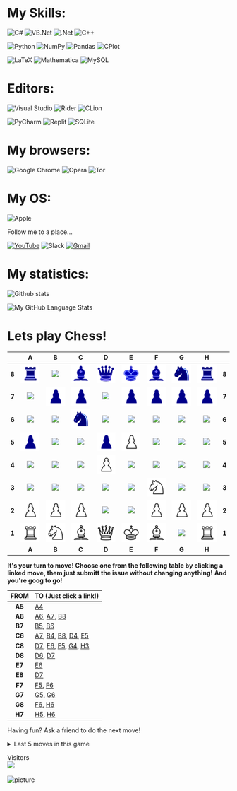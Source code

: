 # My Skills:

![C#](https://img.shields.io/badge/c%23-%23239120.svg?style=for-the-badge&logo=c-sharp&logoColor=white&color=890ab8&labelColor=purple)
![VB.Net](https://img.shields.io/badge/VISUALBASIC.NET-5C2D91?style=for-the-badge&logo=.net&logoColor=white&color=890ab8&labelColor=purple)
![.Net](https://img.shields.io/badge/.NET-5C2D91?style=for-the-badge&logo=.net&logoColor=white&color=890ab8&labelColor=purple)
![C++](https://img.shields.io/badge/c++-%2300599C.svg?style=for-the-badge&logo=c%2B%2B&logoColor=white&color=890ab8&labelColor=purple)

![Python](https://img.shields.io/badge/python-3670A0?style=for-the-badge&logo=python&logoColor=white&color=f2870d&labelColor=f55210)
![NumPy](https://img.shields.io/badge/numpy-%23013243.svg?style=for-the-badge&logo=numpy&logoColor=white&color=f2870d&labelColor=f55210)
![Pandas](https://img.shields.io/badge/pandas-%23150458.svg?style=for-the-badge&logo=pandas&logoColor=white&color=f2870d&labelColor=f55210)
![CPlot](https://img.shields.io/badge/CPlot-%233F4F75.svg?style=for-the-badge&logo=plotly&logoColor=white&color=f2870d&labelColor=f55210)

![LaTeX](https://img.shields.io/badge/latex-%23008080.svg?style=for-the-badge&logo=latex&logoColor=white&color=0ab076&labelColor=127c57)
![Mathematica](https://img.shields.io/badge/Mathematica-%23008080.svg?style=for-the-badge&logo=scipy&logoColor=white&color=0ab076&labelColor=127c57)
![MySQL](https://img.shields.io/badge/mysql-%2300f.svg?style=for-the-badge&logo=mysql&logoColor=white&color=0ab076&labelColor=127c57)

# Editors:

![Visual Studio](https://img.shields.io/badge/Visual%20Studio-5C2D91.svg?style=for-the-badge&logo=visual-studio&logoColor=white&color=890ab8&labelColor=purple)
![Rider](https://img.shields.io/badge/Rider-000000.svg?style=for-the-badge&logo=Rider&logoColor=white&color=890ab8&labelColor=purple)
![CLion](https://img.shields.io/badge/CLion-black?style=for-the-badge&logo=clion&logoColor=white&color=890ab8&labelColor=purple)

![PyCharm](https://img.shields.io/badge/pycharm-143?style=for-the-badge&logo=pycharm&logoColor=white&color=f2870d&labelColor=f55210)
![Replit](https://img.shields.io/badge/Repl.it-DD1200?style=for-the-badge&logo=Replit&logoColor=white&color=f2870d&labelColor=f55210)
![SQLite](https://img.shields.io/badge/sqlite-%2307405e.svg?style=for-the-badge&logo=sqlite&logoColor=white&color=f2870d&labelColor=f55210)

<!--
[![Generic badge]()](https://shields.io/)
[![Generic badge]()](https://shields.io/)
[![Generic badge]()](https://shields.io/)
-->
# My browsers:

![Google Chrome](https://img.shields.io/badge/Google%20Chrome-4285F4?style=for-the-badge&logo=GoogleChrome&logoColor=white&color=4577da&labelColor=2e4f90)
![Opera](https://img.shields.io/badge/Opera-FF1B2D?style=for-the-badge&logo=Opera&logoColor=white&color=4577da&labelColor=2e4f90)
![Tor](https://img.shields.io/badge/Tor-7D4698?style=for-the-badge&logo=Tor-Browser&logoColor=white&color=4577da&labelColor=2e4f90)

# My OS:

![Apple](https://img.shields.io/badge/Apple-%23000000.svg?style=for-the-badge&logo=apple&logoColor=white&color=ff8cc8&labelColor=f6398e)




Follow me to a place...

[![YouTube](https://img.shields.io/badge/YouTube-%23FF0000.svg?style=for-the-badge&logo=YouTube&logoColor=white)](https://www.youtube.com/channel/UCu-5F8ZwJ_FVeHjPpNIudxA)
![Slack](https://img.shields.io/badge/Slack-4A154B?style=for-the-badge&logo=slack&logoColor=white)
[![Gmail](https://img.shields.io/badge/Gmail-D14836?style=for-the-badge&logo=gmail&logoColor=white)](mailto:ruslango.work@gmail.com)

# My statistics:

![Github stats](https://github-readme-stats.vercel.app/api?username=RusMermaid&theme=codeSTACKr&show_icons=true&count_private=true)

![My GitHub Language Stats](https://github-readme-stats.vercel.app/api/top-langs/?username=RusMermaid&langs_count=7&count_private=true&exclude_repo=Ural_CS&theme=codeSTACKr&hide=nix,dockerfile,html,glsl,c++,gdscript,javascript,css)
<!--&include_repo=Ural_CS
-->
# Lets play Chess!
<!-- BEGIN CHESS BOARD -->
|   | A | B | C | D | E | F | G | H |   |
|---|:-:|:-:|:-:|:-:|:-:|:-:|:-:|:-:|:-:|
| **8** | <img src="img/black/rook.png" width=50px> | <img src="img/blank.png" width=50px> | <img src="img/black/bishop.png" width=50px> | <img src="img/black/queen.png" width=50px> | <img src="img/black/king.png" width=50px> | <img src="img/black/bishop.png" width=50px> | <img src="img/black/knight.png" width=50px> | <img src="img/black/rook.png" width=50px> | **8** |
| **7** | <img src="img/blank.png" width=50px> | <img src="img/black/pawn.png" width=50px> | <img src="img/black/pawn.png" width=50px> | <img src="img/blank.png" width=50px> | <img src="img/black/pawn.png" width=50px> | <img src="img/black/pawn.png" width=50px> | <img src="img/black/pawn.png" width=50px> | <img src="img/black/pawn.png" width=50px> | **7** |
| **6** | <img src="img/blank.png" width=50px> | <img src="img/blank.png" width=50px> | <img src="img/black/knight.png" width=50px> | <img src="img/blank.png" width=50px> | <img src="img/blank.png" width=50px> | <img src="img/blank.png" width=50px> | <img src="img/blank.png" width=50px> | <img src="img/blank.png" width=50px> | **6** |
| **5** | <img src="img/black/pawn.png" width=50px> | <img src="img/blank.png" width=50px> | <img src="img/blank.png" width=50px> | <img src="img/black/pawn.png" width=50px> | <img src="img/white/pawn.png" width=50px> | <img src="img/blank.png" width=50px> | <img src="img/blank.png" width=50px> | <img src="img/blank.png" width=50px> | **5** |
| **4** | <img src="img/blank.png" width=50px> | <img src="img/blank.png" width=50px> | <img src="img/blank.png" width=50px> | <img src="img/white/pawn.png" width=50px> | <img src="img/blank.png" width=50px> | <img src="img/blank.png" width=50px> | <img src="img/blank.png" width=50px> | <img src="img/blank.png" width=50px> | **4** |
| **3** | <img src="img/blank.png" width=50px> | <img src="img/blank.png" width=50px> | <img src="img/blank.png" width=50px> | <img src="img/blank.png" width=50px> | <img src="img/blank.png" width=50px> | <img src="img/white/knight.png" width=50px> | <img src="img/blank.png" width=50px> | <img src="img/blank.png" width=50px> | **3** |
| **2** | <img src="img/white/pawn.png" width=50px> | <img src="img/white/pawn.png" width=50px> | <img src="img/white/pawn.png" width=50px> | <img src="img/blank.png" width=50px> | <img src="img/blank.png" width=50px> | <img src="img/white/pawn.png" width=50px> | <img src="img/white/pawn.png" width=50px> | <img src="img/white/pawn.png" width=50px> | **2** |
| **1** | <img src="img/white/rook.png" width=50px> | <img src="img/white/knight.png" width=50px> | <img src="img/white/bishop.png" width=50px> | <img src="img/white/queen.png" width=50px> | <img src="img/white/king.png" width=50px> | <img src="img/white/bishop.png" width=50px> | <img src="img/blank.png" width=50px> | <img src="img/white/rook.png" width=50px> | **1** |
|   | **A** | **B** | **C** | **D** | **E** | **F** | **G** | **H** |   |
<!-- END CHESS BOARD -->

**It's your turn to move! Choose one from the following table by clicking a linked move, them just submitt the issue without changing anything!**
**And you're goog to go!**
<!-- BEGIN MOVES LIST -->
|  FROM  | TO (Just click a link!) |
| :----: | :---------------------- |
| **A5** | [A4](https://github.com/RusMermaid/RusMermaid/issues/new?body=Please+do+not+change+the+title.+Just+click+%22Submit+new+issue%22.+You+don%27t+need+to+do+anything+else+%3AD&title=Chess%3A+Move+A5+to+A4) |
| **A8** | [A6](https://github.com/RusMermaid/RusMermaid/issues/new?body=Please+do+not+change+the+title.+Just+click+%22Submit+new+issue%22.+You+don%27t+need+to+do+anything+else+%3AD&title=Chess%3A+Move+A8+to+A6), [A7](https://github.com/RusMermaid/RusMermaid/issues/new?body=Please+do+not+change+the+title.+Just+click+%22Submit+new+issue%22.+You+don%27t+need+to+do+anything+else+%3AD&title=Chess%3A+Move+A8+to+A7), [B8](https://github.com/RusMermaid/RusMermaid/issues/new?body=Please+do+not+change+the+title.+Just+click+%22Submit+new+issue%22.+You+don%27t+need+to+do+anything+else+%3AD&title=Chess%3A+Move+A8+to+B8) |
| **B7** | [B5](https://github.com/RusMermaid/RusMermaid/issues/new?body=Please+do+not+change+the+title.+Just+click+%22Submit+new+issue%22.+You+don%27t+need+to+do+anything+else+%3AD&title=Chess%3A+Move+B7+to+B5), [B6](https://github.com/RusMermaid/RusMermaid/issues/new?body=Please+do+not+change+the+title.+Just+click+%22Submit+new+issue%22.+You+don%27t+need+to+do+anything+else+%3AD&title=Chess%3A+Move+B7+to+B6) |
| **C6** | [A7](https://github.com/RusMermaid/RusMermaid/issues/new?body=Please+do+not+change+the+title.+Just+click+%22Submit+new+issue%22.+You+don%27t+need+to+do+anything+else+%3AD&title=Chess%3A+Move+C6+to+A7), [B4](https://github.com/RusMermaid/RusMermaid/issues/new?body=Please+do+not+change+the+title.+Just+click+%22Submit+new+issue%22.+You+don%27t+need+to+do+anything+else+%3AD&title=Chess%3A+Move+C6+to+B4), [B8](https://github.com/RusMermaid/RusMermaid/issues/new?body=Please+do+not+change+the+title.+Just+click+%22Submit+new+issue%22.+You+don%27t+need+to+do+anything+else+%3AD&title=Chess%3A+Move+C6+to+B8), [D4](https://github.com/RusMermaid/RusMermaid/issues/new?body=Please+do+not+change+the+title.+Just+click+%22Submit+new+issue%22.+You+don%27t+need+to+do+anything+else+%3AD&title=Chess%3A+Move+C6+to+D4), [E5](https://github.com/RusMermaid/RusMermaid/issues/new?body=Please+do+not+change+the+title.+Just+click+%22Submit+new+issue%22.+You+don%27t+need+to+do+anything+else+%3AD&title=Chess%3A+Move+C6+to+E5) |
| **C8** | [D7](https://github.com/RusMermaid/RusMermaid/issues/new?body=Please+do+not+change+the+title.+Just+click+%22Submit+new+issue%22.+You+don%27t+need+to+do+anything+else+%3AD&title=Chess%3A+Move+C8+to+D7), [E6](https://github.com/RusMermaid/RusMermaid/issues/new?body=Please+do+not+change+the+title.+Just+click+%22Submit+new+issue%22.+You+don%27t+need+to+do+anything+else+%3AD&title=Chess%3A+Move+C8+to+E6), [F5](https://github.com/RusMermaid/RusMermaid/issues/new?body=Please+do+not+change+the+title.+Just+click+%22Submit+new+issue%22.+You+don%27t+need+to+do+anything+else+%3AD&title=Chess%3A+Move+C8+to+F5), [G4](https://github.com/RusMermaid/RusMermaid/issues/new?body=Please+do+not+change+the+title.+Just+click+%22Submit+new+issue%22.+You+don%27t+need+to+do+anything+else+%3AD&title=Chess%3A+Move+C8+to+G4), [H3](https://github.com/RusMermaid/RusMermaid/issues/new?body=Please+do+not+change+the+title.+Just+click+%22Submit+new+issue%22.+You+don%27t+need+to+do+anything+else+%3AD&title=Chess%3A+Move+C8+to+H3) |
| **D8** | [D6](https://github.com/RusMermaid/RusMermaid/issues/new?body=Please+do+not+change+the+title.+Just+click+%22Submit+new+issue%22.+You+don%27t+need+to+do+anything+else+%3AD&title=Chess%3A+Move+D8+to+D6), [D7](https://github.com/RusMermaid/RusMermaid/issues/new?body=Please+do+not+change+the+title.+Just+click+%22Submit+new+issue%22.+You+don%27t+need+to+do+anything+else+%3AD&title=Chess%3A+Move+D8+to+D7) |
| **E7** | [E6](https://github.com/RusMermaid/RusMermaid/issues/new?body=Please+do+not+change+the+title.+Just+click+%22Submit+new+issue%22.+You+don%27t+need+to+do+anything+else+%3AD&title=Chess%3A+Move+E7+to+E6) |
| **E8** | [D7](https://github.com/RusMermaid/RusMermaid/issues/new?body=Please+do+not+change+the+title.+Just+click+%22Submit+new+issue%22.+You+don%27t+need+to+do+anything+else+%3AD&title=Chess%3A+Move+E8+to+D7) |
| **F7** | [F5](https://github.com/RusMermaid/RusMermaid/issues/new?body=Please+do+not+change+the+title.+Just+click+%22Submit+new+issue%22.+You+don%27t+need+to+do+anything+else+%3AD&title=Chess%3A+Move+F7+to+F5), [F6](https://github.com/RusMermaid/RusMermaid/issues/new?body=Please+do+not+change+the+title.+Just+click+%22Submit+new+issue%22.+You+don%27t+need+to+do+anything+else+%3AD&title=Chess%3A+Move+F7+to+F6) |
| **G7** | [G5](https://github.com/RusMermaid/RusMermaid/issues/new?body=Please+do+not+change+the+title.+Just+click+%22Submit+new+issue%22.+You+don%27t+need+to+do+anything+else+%3AD&title=Chess%3A+Move+G7+to+G5), [G6](https://github.com/RusMermaid/RusMermaid/issues/new?body=Please+do+not+change+the+title.+Just+click+%22Submit+new+issue%22.+You+don%27t+need+to+do+anything+else+%3AD&title=Chess%3A+Move+G7+to+G6) |
| **G8** | [F6](https://github.com/RusMermaid/RusMermaid/issues/new?body=Please+do+not+change+the+title.+Just+click+%22Submit+new+issue%22.+You+don%27t+need+to+do+anything+else+%3AD&title=Chess%3A+Move+G8+to+F6), [H6](https://github.com/RusMermaid/RusMermaid/issues/new?body=Please+do+not+change+the+title.+Just+click+%22Submit+new+issue%22.+You+don%27t+need+to+do+anything+else+%3AD&title=Chess%3A+Move+G8+to+H6) |
| **H7** | [H5](https://github.com/RusMermaid/RusMermaid/issues/new?body=Please+do+not+change+the+title.+Just+click+%22Submit+new+issue%22.+You+don%27t+need+to+do+anything+else+%3AD&title=Chess%3A+Move+H7+to+H5), [H6](https://github.com/RusMermaid/RusMermaid/issues/new?body=Please+do+not+change+the+title.+Just+click+%22Submit+new+issue%22.+You+don%27t+need+to+do+anything+else+%3AD&title=Chess%3A+Move+H7+to+H6) |
<!-- END MOVES LIST -->

Having fun? Ask a friend to do the next move!



<details>
  <summary>Last 5 moves in this game</summary>
<!-- BEGIN LAST MOVES -->

| Move | Author |
| :--: | :----- |
| `G1` to `F3` | [ @RusMermaid](https://github.com/RusMermaid) |
| `A7` to `A5` | [ @martimine26](https://github.com/martimine26) |
| `E4` to `E5` | [ @RusMermaid](https://github.com/RusMermaid) |
| `D7` to `D5` | [ @Quofite](https://github.com/Quofite) |
| `E2` to `E4` | [ @RusMermaid](https://github.com/RusMermaid) |

<!-- END LAST MOVES -->
</details>



<p> 
  Visitors<br>
  <img src="https://profile-counter.glitch.me/RusMermaid/count.svg" />
</p>

![picture](https://raw.githubusercontent.com/saadeghi/saadeghi/master/dino.gif)
<br />
<br />
